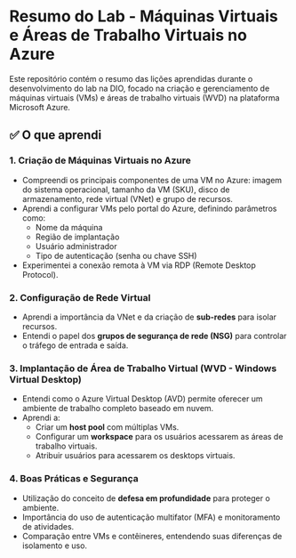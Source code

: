 # Resumo do Lab - Máquinas Virtuais e Áreas de Trabalho Virtuais no Azure

Este repositório contém o resumo das lições aprendidas durante o desenvolvimento do lab na DIO, focado na criação e gerenciamento de máquinas virtuais (VMs) e áreas de trabalho virtuais (WVD) na plataforma Microsoft Azure.

## ✅ O que aprendi

### 1. **Criação de Máquinas Virtuais no Azure**
- Compreendi os principais componentes de uma VM no Azure: imagem do sistema operacional, tamanho da VM (SKU), disco de armazenamento, rede virtual (VNet) e grupo de recursos.
- Aprendi a configurar VMs pelo portal do Azure, definindo parâmetros como:
  - Nome da máquina
  - Região de implantação
  - Usuário administrador
  - Tipo de autenticação (senha ou chave SSH)
- Experimentei a conexão remota à VM via RDP (Remote Desktop Protocol).

### 2. **Configuração de Rede Virtual**
- Aprendi a importância da VNet e da criação de **sub-redes** para isolar recursos.
- Entendi o papel dos **grupos de segurança de rede (NSG)** para controlar o tráfego de entrada e saída.

### 3. **Implantação de Área de Trabalho Virtual (WVD - Windows Virtual Desktop)**
- Entendi como o Azure Virtual Desktop (AVD) permite oferecer um ambiente de trabalho completo baseado em nuvem.
- Aprendi a:
  - Criar um **host pool** com múltiplas VMs.
  - Configurar um **workspace** para os usuários acessarem as áreas de trabalho virtuais.
  - Atribuir usuários para acessarem os desktops virtuais.

### 4. **Boas Práticas e Segurança**
- Utilização do conceito de **defesa em profundidade** para proteger o ambiente.
- Importância do uso de autenticação multifator (MFA) e monitoramento de atividades.
- Comparação entre VMs e contêineres, entendendo suas diferenças de isolamento e uso.


